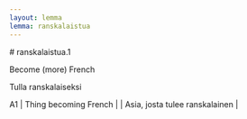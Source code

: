 ```yaml
---
layout: lemma
lemma: ranskalaistua
---
```


<div class="sense">
# <span class="sensename">ranskalaistua.1</span>

<span class="description">Become (more) French</span>



<span class="description">Tulla ranskalaiseksi</span>



A1 | Thing becoming French |   | Asia, josta tulee ranskalainen |  

</div>

